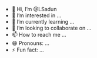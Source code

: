 - 👋 Hi, I’m @LSadun
- 👀 I’m interested in ...
- 🌱 I’m currently learning ...
- 💞️ I’m looking to collaborate on ...
- 📫 How to reach me ...
- 😄 Pronouns: ...
- ⚡ Fun fact: ...

<!---
LSadun/LSadun is a ✨ special ✨ repository because its `README.md` (this file) appears on your GitHub profile.
You can click the Preview link to take a look at your changes.
--->
